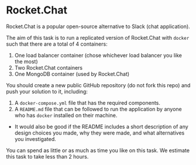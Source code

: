 # Rocket.Chat

Rocket.Chat is a popular open-source alternative to Slack (chat application).

The aim of this task is to run a replicated version of Rocket.Chat with `docker` such that there are a total of 4 containers:
1. One load balancer container (chose whichever load balancer you like the most)
2. Two Rocket.Chat containers
3. One MongoDB container (used by Rocket.Chat)

You should create a new public GitHub repository (do not fork this repo) and push your solution to it, including:
1. A `docker-compose.yml` file that has the required components.
2. A `README.md` file that can be followed to run the application by anyone who has `docker` installed on their machine.
  - It would also be good if the README includes a short description of any design choices you made, why they were made, and what alternatives you investigated.

You can spend as little or as much as time you like on this task. We estimate this task to take less than 2 hours.
